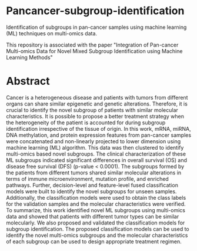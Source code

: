 # Pancancer-subgroup-identification
Identification of subgroups in pan-cancer samples using machine learning (ML) techniques on multi-omics data.

This repository is associated with the paper "Integration of Pan-cancer Multi-omics Data for Novel Mixed Subgroup Identification using Machine Learning Methods"

# Abstract
Cancer is a heterogeneous disease and patients with tumors from different organs can share similar epigenetic and genetic alterations. Therefore, it is crucial to identify the novel subgroup of patients with similar molecular characteristics. It is possible to propose a better treatment strategy when the heterogeneity of the patient is accounted for during subgroup identification irrespective of the tissue of origin. In this work, mRNA, miRNA, DNA methylation, and protein expression features from pan-cancer samples were concatenated and non-linearly projected to lower dimension using machine learning (ML) algorithm. This data was then clustered to identify multi-omics based novel subgroups. The clinical characterization of these ML subgroups indicated significant differences in overall survival (OS) and disease free survival (DFS) (p-value < 0.0001). The subgroups formed by the patients from different tumors shared similar molecular alterations in terms of immune microenvironment, mutation profile, and enriched pathways. Further, decision-level and feature-level fused classification models were built to identify the novel subgroups for unseen samples. Additionally, the classification models were used to obtain the class labels for the validation samples and the molecular characteristics were verified. To summarize, this work identified novel ML subgroups using multi-omics data and showed that patients with different tumor types can be similar molecularly. We also proposed and validated the classification models for subgroup identification. The proposed classification models can be used to identify the novel multi-omics subgroups and the molecular characteristics of each subgroup can be used to design appropriate treatment regimen.
